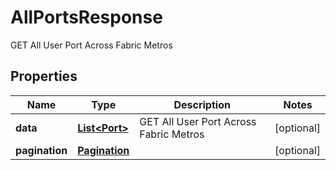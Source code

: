 

# AllPortsResponse

GET All User Port Across Fabric Metros

## Properties

| Name | Type | Description | Notes |
|------------ | ------------- | ------------- | -------------|
|**data** | [**List&lt;Port&gt;**](Port.md) | GET All User Port Across Fabric Metros |  [optional] |
|**pagination** | [**Pagination**](Pagination.md) |  |  [optional] |



